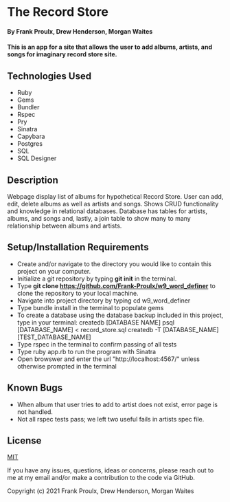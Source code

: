 # The Record Store

#### By Frank Proulx, Drew Henderson, Morgan Waites
 
#### This is an app for a site that allows the user to add albums, artists, and songs for imaginary record store site.

## Technologies Used

* Ruby
* Gems
* Bundler
* Rspec
* Pry
* Sinatra
* Capybara
* Postgres
* SQL
* SQL Designer

## Description

  Webpage display list of albums for hypothetical Record Store. User can add, edit, delete albums as well as artists and songs. Shows CRUD functionality and knowledge in relational databases. Database has tables for artists, albums, and songs and, lastly, a join table to show many to many relationship between albums and artists.

## Setup/Installation Requirements

* Create and/or navigate to the directory you would like to contain this project on your computer.
* Initialize a git repository by typing **git init** in the terminal.
* Type **git clone https://github.com/Frank-Proulx/w9_word_definer** to clone the repository to your local machine.
* Navigate into project directory by typing cd w9_word_definer  
* Type bundle install in the terminal to populate gems
* To create a database using the database backup included in this project, type in your terminal: 
      createdb [DATABASE NAME] 
      psql [DATABASE_NAME] < record_store.sql
      createdb -T [DATABASE_NAME] [TEST_DATABASE_NAME]
* Type rspec in the terminal to confirm passing of all tests  
* Type ruby app.rb to run the program with Sinatra
* Open browswer and enter the url "http://localhost:4567/" unless otherwise prompted in the terminal

## Known Bugs

* When album that user tries to add to artist does not exist, error page is not handled.
* Not all rspec tests pass; we left two useful fails in artists spec file.

## License

[MIT](https://opensource.org/licenses/MIT)

If you have any issues, questions, ideas or concerns, please reach out to me at my email and/or make a contribution to the code via GitHub.  

Copyright (c) 2021 Frank Proulx, Drew Henderson, Morgan Waites
